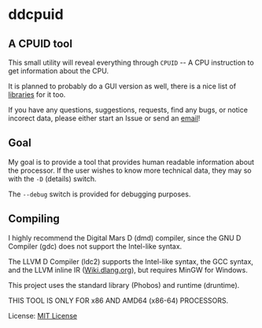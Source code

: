 # ddcpuid
## A CPUID tool

This small utility will reveal everything through `CPUID` -- A CPU instruction to get information about the CPU.

It is planned to probably do a GUI version as well, there is a nice list of [libraries](https://wiki.dlang.org/Libraries_and_Frameworks) for it too.

If you have any questions, suggestions, requests, find any bugs, or notice incorect data, please either start an Issue or send an [email](mailto:devddstuff@gmail.com)!

## Goal

My goal is to provide a tool that provides human readable information about the processor. If the user wishes to know more technical data, they may so with the `-D` (details) switch.

The `--debug` switch is provided for debugging purposes.

## Compiling
I highly recommend the Digital Mars D (dmd) compiler, since the GNU D Compiler (gdc) does not support the Intel-like syntax.

The LLVM D Compiler (ldc2) supports the Intel-like syntax, the GCC syntax, and the LLVM inline IR ([Wiki.dlang.org](https://wiki.dlang.org/LDC_inline_IR)), but requires MinGW for Windows.

This project uses the standard library (Phobos) and runtime (druntime).

THIS TOOL IS ONLY FOR x86 AND AMD64 (x86-64) PROCESSORS.

License: [MIT License](LICENSE)